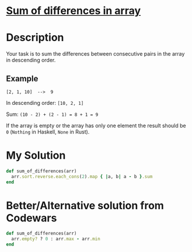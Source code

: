 # [Sum of differences in array](https://www.codewars.com/kata/5b73fe9fb3d9776fbf00009e)

# Description
Your task is to sum the differences between consecutive pairs in the array in descending order.

## Example
```
[2, 1, 10]  -->  9
```

In descending order: `[10, 2, 1]`

Sum: `(10 - 2) + (2 - 1) = 8 + 1 = 9`

If the array is empty or the array has only one element the result should be `0` (`Nothing` in Haskell, `None` in Rust).

# My Solution
```ruby
def sum_of_differences(arr)
  arr.sort.reverse.each_cons(2).map { |a, b| a - b }.sum
end
```

# Better/Alternative solution from Codewars
```ruby
def sum_of_differences(arr)
  arr.empty? ? 0 : arr.max - arr.min
end
```
